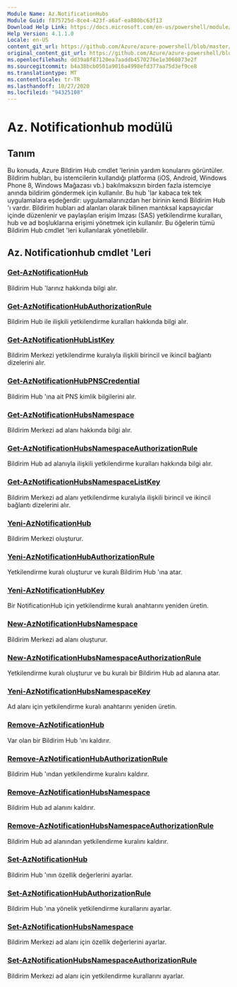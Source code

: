```yaml
---
Module Name: Az.NotificationHubs
Module Guid: f875725d-8ce4-423f-a6af-ea880bc63f13
Download Help Link: https://docs.microsoft.com/en-us/powershell/module/az.notificationhubs
Help Version: 4.1.1.0
Locale: en-US
content_git_url: https://github.com/Azure/azure-powershell/blob/master/src/NotificationHubs/NotificationHubs/help/Az.NotificationHubs.md
original_content_git_url: https://github.com/Azure/azure-powershell/blob/master/src/NotificationHubs/NotificationHubs/help/Az.NotificationHubs.md
ms.openlocfilehash: dd39a8f87120ea7aaddb4570276e1e3060873e2f
ms.sourcegitcommit: b4a38bcb0501a9016a4998efd377aa75d3ef9ce8
ms.translationtype: MT
ms.contentlocale: tr-TR
ms.lasthandoff: 10/27/2020
ms.locfileid: "94325108"
---
```

# Az. Notificationhub modülü
## Tanım
Bu konuda, Azure Bildirim Hub cmdlet 'lerinin yardım konularını görüntüler. Bildirim hubları, bu istemcilerin kullandığı platforma (iOS, Android, Windows Phone 8, Windows Mağazası vb.) bakılmaksızın birden fazla istemciye anında bildirim göndermek için kullanılır. Bu hub 'lar kabaca tek tek uygulamalara eşdeğerdir: uygulamalarınızdan her birinin kendi Bildirim Hub 'ı vardır. Bildirim hubları ad alanları olarak bilinen mantıksal kapsayıcılar içinde düzenlenir ve paylaşılan erişim Imzası (SAS) yetkilendirme kuralları, hub ve ad boşluklarına erişimi yönetmek için kullanılır. Bu öğelerin tümü Bildirim Hub cmdlet 'leri kullanılarak yönetilebilir.

## Az. Notificationhub cmdlet 'Leri
### [Get-AzNotificationHub](Get-AzNotificationHub.md)
Bildirim Hub 'larınız hakkında bilgi alır.

### [Get-AzNotificationHubAuthorizationRule](Get-AzNotificationHubAuthorizationRule.md)
Bildirim Hub ile ilişkili yetkilendirme kuralları hakkında bilgi alır.

### [Get-AzNotificationHubListKey](Get-AzNotificationHubListKey.md)
Bildirim Merkezi yetkilendirme kuralıyla ilişkili birincil ve ikincil bağlantı dizelerini alır.

### [Get-AzNotificationHubPNSCredential](Get-AzNotificationHubPNSCredential.md)
Bildirim Hub 'ına ait PNS kimlik bilgilerini alır.

### [Get-AzNotificationHubsNamespace](Get-AzNotificationHubsNamespace.md)
Bildirim Merkezi ad alanı hakkında bilgi alır.

### [Get-AzNotificationHubsNamespaceAuthorizationRule](Get-AzNotificationHubsNamespaceAuthorizationRule.md)
Bildirim Hub ad alanıyla ilişkili yetkilendirme kuralları hakkında bilgi alır.

### [Get-AzNotificationHubsNamespaceListKey](Get-AzNotificationHubsNamespaceListKey.md)
Bildirim Merkezi ad alanı yetkilendirme kuralıyla ilişkili birincil ve ikincil bağlantı dizelerini alır.

### [Yeni-AzNotificationHub](New-AzNotificationHub.md)
Bildirim Merkezi oluşturur.

### [Yeni-AzNotificationHubAuthorizationRule](New-AzNotificationHubAuthorizationRule.md)
Yetkilendirme kuralı oluşturur ve kuralı Bildirim Hub 'ına atar.

### [Yeni-AzNotificationHubKey](New-AzNotificationHubKey.md)
Bir NotificationHub için yetkilendirme kuralı anahtarını yeniden üretin.

### [New-AzNotificationHubsNamespace](New-AzNotificationHubsNamespace.md)
Bildirim Merkezi ad alanı oluşturur.

### [New-AzNotificationHubsNamespaceAuthorizationRule](New-AzNotificationHubsNamespaceAuthorizationRule.md)
Yetkilendirme kuralı oluşturur ve bu kuralı bir Bildirim Hub ad alanına atar.

### [Yeni-AzNotificationHubsNamespaceKey](New-AzNotificationHubsNamespaceKey.md)
Ad alanı için yetkilendirme kuralı anahtarını yeniden üretin.

### [Remove-AzNotificationHub](Remove-AzNotificationHub.md)
Var olan bir Bildirim Hub 'ını kaldırır.

### [Remove-AzNotificationHubAuthorizationRule](Remove-AzNotificationHubAuthorizationRule.md)
Bildirim Hub 'ından yetkilendirme kuralını kaldırır.

### [Remove-AzNotificationHubsNamespace](Remove-AzNotificationHubsNamespace.md)
Bildirim Hub ad alanını kaldırır.

### [Remove-AzNotificationHubsNamespaceAuthorizationRule](Remove-AzNotificationHubsNamespaceAuthorizationRule.md)
Bildirim Hub ad alanından yetkilendirme kuralını kaldırır.

### [Set-AzNotificationHub](Set-AzNotificationHub.md)
Bildirim Hub 'ının özellik değerlerini ayarlar.

### [Set-AzNotificationHubAuthorizationRule](Set-AzNotificationHubAuthorizationRule.md)
Bildirim Hub 'ına yönelik yetkilendirme kurallarını ayarlar.

### [Set-AzNotificationHubsNamespace](Set-AzNotificationHubsNamespace.md)
Bildirim Merkezi ad alanı için özellik değerlerini ayarlar.

### [Set-AzNotificationHubsNamespaceAuthorizationRule](Set-AzNotificationHubsNamespaceAuthorizationRule.md)
Bildirim Merkezi ad alanı için yetkilendirme kurallarını ayarlar.

